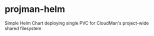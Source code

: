 # projman-helm
Simple Helm Chart deploying single PVC for CloudMan's project-wide shared filesystem
